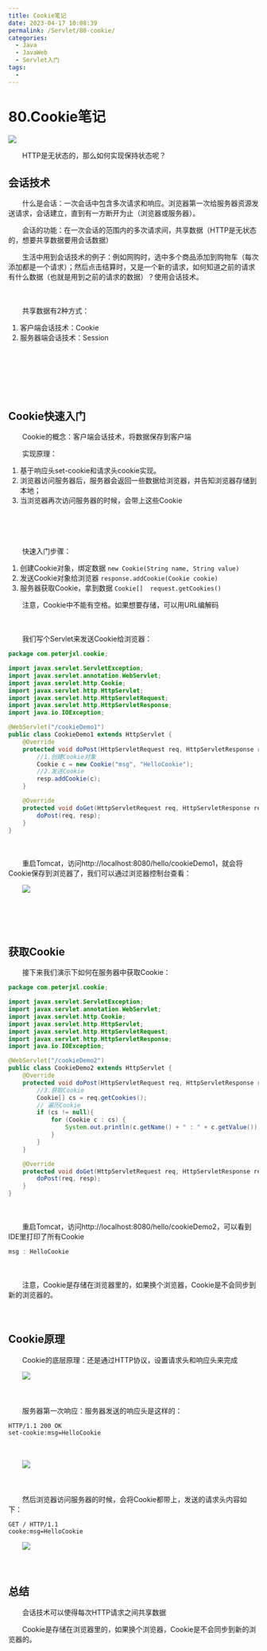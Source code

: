 ```yaml
---
title: Cookie笔记
date: 2023-04-17 10:08:39
permalink: /Servlet/80-cookie/
categories:
  - Java
  - JavaWeb
  - Servlet入门
tags:
  - 
---
```

# 80.Cookie笔记

![](https://image.peterjxl.com/blog/107.JPEG)



　　HTTP是无状态的，那么如何实现保持状态呢？

<!-- more -->

## 会话技术

　　什么是会话：一次会话中包含多次请求和响应。浏览器第一次给服务器资源发送请求，会话建立，直到有一方断开为止（浏览器或服务器）。

　　会话的功能：在一次会话的范围内的多次请求间，共享数据（HTTP是无状态的，想要共享数据要用会话数据）

　　生活中用到会话技术的例子：例如网购时，选中多个商品添加到购物车（每次添加都是一个请求）；然后点击结算时，又是一个新的请求，如何知道之前的请求有什么数据（也就是用到之前的请求的数据）？使用会话技术。

　　‍

　　共享数据有2种方式：

1. 客户端会话技术：Cookie
2. 服务器端会话技术：Session

　　‍

　　‍

　　‍

## Cookie快速入门

　　Cookie的概念：客户端会话技术，将数据保存到客户端

　　实现原理：

1. 基于响应头set-cookie和请求头cookie实现。
2. 浏览器访问服务器后，服务器会返回一些数据给浏览器，并告知浏览器存储到本地；
3. 当浏览器再次访问服务器的时候，会带上这些Cookie

　　‍

　　‍

　　快速入门步骤：

1. 创建Cookie对象，绑定数据  `new Cookie(String name, String value)`
2. 发送Cookie对象给浏览器   `response.addCookie(Cookie cookie)`
3. 服务器获取Cookie，拿到数据  `Cookie[]  request.getCookies()`

　　注意，Cookie中不能有空格。如果想要存储，可以用URL编解码

　　‍

　　我们写个Servlet来发送Cookie给浏览器：

```JAVA
package com.peterjxl.cookie;

import javax.servlet.ServletException;
import javax.servlet.annotation.WebServlet;
import javax.servlet.http.Cookie;
import javax.servlet.http.HttpServlet;
import javax.servlet.http.HttpServletRequest;
import javax.servlet.http.HttpServletResponse;
import java.io.IOException;

@WebServlet("/cookieDemo1")
public class CookieDemo1 extends HttpServlet {
    @Override
    protected void doPost(HttpServletRequest req, HttpServletResponse resp) throws ServletException, IOException {
        //1.创建Cookie对象
        Cookie c = new Cookie("msg", "HelloCookie");
        //2.发送Cookie
        resp.addCookie(c);
    }

    @Override
    protected void doGet(HttpServletRequest req, HttpServletResponse resp) throws ServletException, IOException {
        doPost(req, resp);
    }
}
```

　　‍

　　重启Tomcat，访问http://localhost:8080/hello/cookieDemo1，就会将Cookie保存到浏览器了，我们可以通过浏览器控制台查看：

　　![](https://image.peterjxl.com/blog/image-20230405170058-up3qmw6.png)

　　‍

　　‍

## 获取Cookie

　　接下来我们演示下如何在服务器中获取Cookie：

```JAVA
package com.peterjxl.cookie;

import javax.servlet.ServletException;
import javax.servlet.annotation.WebServlet;
import javax.servlet.http.Cookie;
import javax.servlet.http.HttpServlet;
import javax.servlet.http.HttpServletRequest;
import javax.servlet.http.HttpServletResponse;
import java.io.IOException;

@WebServlet("/cookieDemo2")
public class CookieDemo2 extends HttpServlet {
    @Override
    protected void doPost(HttpServletRequest req, HttpServletResponse resp) throws ServletException, IOException {
        //3.获取Cookie
        Cookie[] cs = req.getCookies();
        // 遍历Cookie
        if (cs != null){
            for (Cookie c : cs) {
                System.out.println(c.getName() + " : " + c.getValue());
            }
        }
    }

    @Override
    protected void doGet(HttpServletRequest req, HttpServletResponse resp) throws ServletException, IOException {
        doPost(req, resp);
    }
}
```

　　‍

　　重启Tomcat，访问http://localhost:8080/hello/cookieDemo2，可以看到IDE里打印了所有Cookie

```JAVA
msg : HelloCookie
```

　　‍

　　注意，Cookie是存储在浏览器里的，如果换个浏览器，Cookie是不会同步到新的浏览器的。

　　‍

## Cookie原理

　　Cookie的底层原理：还是通过HTTP协议，设置请求头和响应头来完成

　　![](https://image.peterjxl.com/blog/image-20230405173019-oe9mx40.png)

　　‍

　　服务器第一次响应：服务器发送的响应头是这样的：

```http
HTTP/1.1 200 OK
set-cookie:msg=HelloCookie
```

　　‍

　　![](https://image.peterjxl.com/blog/image-20230405170728-b3maooa.png)

　　‍

　　然后浏览器访问服务器的时候，会将Cookie都带上，发送的请求头内容如下：

```http
GET / HTTP/1.1 
cooke:msg=HelloCookie
```

　　![](https://image.peterjxl.com/blog/image-20230405170807-axjmya8.png)

　　‍

## 总结

　　会话技术可以使得每次HTTP请求之间共享数据

　　Cookie是存储在浏览器里的，如果换个浏览器，Cookie是不会同步到新的浏览器的。

　　‍
